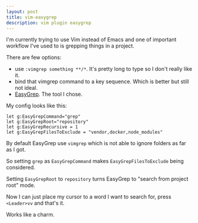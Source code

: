 ```yaml
---
layout: post
title: vim-easygrep
description: vim plugin easygrep
---
```


I'm currently trying to use Vim instead of Emacs and one of important workflow I've used to
is grepping things in a project.

There are few options:

* use `:vimgrep something **/*`. It's pretty long to type so I don't really like it.
* bind that vimgrep command to a key sequence. Which is better but still not ideal.
* [EasyGrep](https://github.com/dkprice/vim-easygrep). The tool I chose.

My config looks like this:

```vim
let g:EasyGrepCommand="grep"
let g:EasyGrepRoot="repository"
let g:EasyGrepRecursive = 1
let g:EasyGrepFilesToExclude = "vendor,docker,node_modules"
```

By default EasyGrep use `vimgrep` which is not able to ignore folders as far as I got.

So setting `grep` as `EasyGrepCommand` makes `EasyGrepFilesToExclude` being considered.

Setting `EasyGrepRoot` to `repository` turns EasyGrep to "search from project root" mode.

Now I can just place my cursor to a word I want to search for, press `<Leader>vv` and that's it.

Works like a charm.
